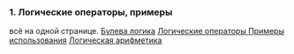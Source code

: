 ### 1. Логические операторы, примеры

всё на одной странице.
[Булева логика](https://javarush.com/quests/lectures/questsyntaxpro.level03.lecture03)
[Логические операторы ](https://javarush.com/quests/lectures/questsyntaxpro.level03.lecture03)
[Примеры использования](https://javarush.com/quests/lectures/questsyntaxpro.level03.lecture03)
[Логическая арифметика](https://javarush.com/quests/lectures/questsyntaxpro.level03.lecture03)